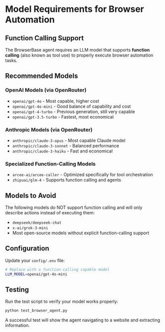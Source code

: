 # Model Requirements for Browser Automation

## Function Calling Support

The BrowserBase agent requires an LLM model that supports **function calling** (also known as tool use) to properly execute browser automation tasks.

## Recommended Models

### OpenAI Models (via OpenRouter)
- `openai/gpt-4o` - Most capable, higher cost
- `openai/gpt-4o-mini` - Good balance of capability and cost
- `openai/gpt-4-turbo` - Previous generation, still very capable
- `openai/gpt-3.5-turbo` - Fastest, most economical

### Anthropic Models (via OpenRouter)
- `anthropic/claude-3-opus` - Most capable Claude model
- `anthropic/claude-3-sonnet` - Balanced performance
- `anthropic/claude-3-haiku` - Fast and economical

### Specialized Function-Calling Models
- `arcee-ai/arcee-caller` - Optimized specifically for tool orchestration
- `zhipuai/glm-4` - Supports function calling and agents

## Models to Avoid

The following models do NOT support function calling and will only describe actions instead of executing them:
- `deepseek/deepseek-chat`
- `x-ai/grok-3-mini`
- Most open-source models without explicit function-calling support

## Configuration

Update your `config/.env` file:

```bash
# Replace with a function-calling capable model
LLM_MODEL=openai/gpt-4o-mini
```

## Testing

Run the test script to verify your model works properly:

```bash
python test_browser_agent.py
```

A successful test will show the agent navigating to a website and extracting information.